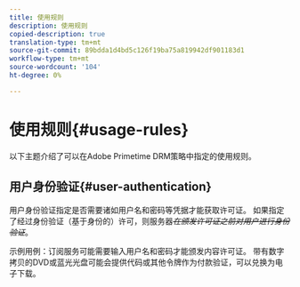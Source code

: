 ```yaml
---
title: 使用规则
description: 使用规则
copied-description: true
translation-type: tm+mt
source-git-commit: 89bdda1d4bd5c126f19ba75a819942df901183d1
workflow-type: tm+mt
source-wordcount: '104'
ht-degree: 0%

---
```



# 使用规则{#usage-rules}

以下主题介绍了可以在Adobe Primetime DRM策略中指定的使用规则。

## 用户身份验证{#user-authentication}

用户身份验证指定是否需要诸如用户名和密码等凭据才能获取许可证。 如果指定了经过身份验证（基于身份的）许可，则服务器&#x200B;~~_在颁发许可证之前对用户进行身份验证_~~。

示例用例：订阅服务可能需要输入用户名和密码才能颁发内容许可证。 带有数字拷贝的DVD或蓝光光盘可能会提供代码或其他令牌作为付款验证，可以兑换为电子下载。